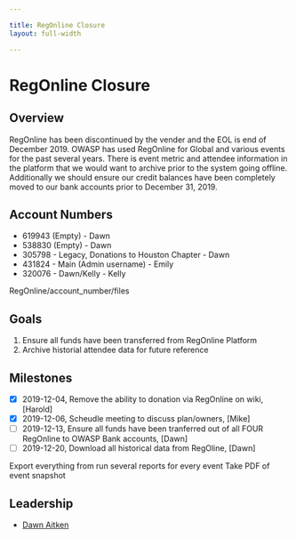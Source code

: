 ```yaml
---

title: RegOnline Closure
layout: full-width

---
```


# RegOnline Closure

## Overview

RegOnline has been discontinued by the vender and the EOL is end of December 2019. OWASP has used RegOnline for Global and various events for the past several years. There is event metric and attendee information in the platform that we would want to archive prior to the system going offline. Additionally we should ensure our credit balances have been completely moved to our bank accounts prior to December 31, 2019.

## Account Numbers
- 619943 (Empty) - Dawn
- 538830 (Empty) - Dawn
- 305798 - Legacy, Donations to Houston Chapter - Dawn
- 431824 - Main (Admin username) - Emily
- 320076 - Dawn/Kelly - Kelly

RegOnline/account_number/files


## Goals

1. Ensure all funds have been transferred from RegOnline Platform
1. Archive historial attendee data for future reference

## Milestones

- [x] 2019-12-04, Remove the ability to donation via RegOnline on wiki, [Harold]
- [x] 2019-12-06, Scheudle meeting to discuss plan/owners, [Mike]
- [ ] 2019-12-13, Ensure all funds have been tranferred out of all FOUR RegOnline to OWASP Bank accounts, [Dawn]
- [ ] 2019-12-20, Download all historical data from RegOline, [Dawn]

Export everything from run several reports for every event
Take PDF of event snapshot

## Leadership

* [Dawn Aitken](mailto:dawn.aitken@owasp.com?subject=RegOnline%20Closure)

